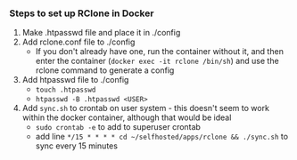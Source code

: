 ### Steps to set up RClone in Docker

1. Make .htpasswd file and place it in ./config
2. Add rclone.conf file to ./config
    - If you don't already have one, run the container without it, and then enter the container (`docker exec -it rclone /bin/sh`) and use the rclone command to generate a config
3. Add htpasswd file to ./config
    - `touch .htpasswd`
    - `htpasswd -B .htpasswd <USER>`
4. Add `sync.sh` to crontab on user system - this doesn't seem to work within the docker container, although that would be ideal
    - `sudo crontab -e` to add to superuser crontab
    - add line `*/15 * * * * cd ~/selfhosted/apps/rclone && ./sync.sh` to sync every 15 minutes